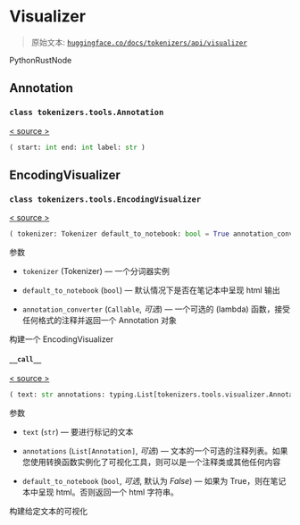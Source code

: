 # Visualizer

> 原始文本: [`huggingface.co/docs/tokenizers/api/visualizer`](https://huggingface.co/docs/tokenizers/api/visualizer)

PythonRustNode

## Annotation

### `class tokenizers.tools.Annotation`

[< source >](https://github.com/huggingface/tokenizers/blob/v0.13.4.rc2/src/tokenizers/tools/visualizer.py#L16)

```py
( start: int end: int label: str )
```

## EncodingVisualizer

### `class tokenizers.tools.EncodingVisualizer`

[< source >](https://github.com/huggingface/tokenizers/blob/v0.13.4.rc2/src/tokenizers/tools/visualizer.py#L67)

```py
( tokenizer: Tokenizer default_to_notebook: bool = True annotation_converter: typing.Union[typing.Callable[[typing.Any], tokenizers.tools.visualizer.Annotation], NoneType] = None )
```

参数

+   `tokenizer` (Tokenizer) — 一个分词器实例

+   `default_to_notebook` (`bool`) — 默认情况下是否在笔记本中呈现 html 输出

+   `annotation_converter` (`Callable`, *可选*) — 一个可选的 (lambda) 函数，接受任何格式的注释并返回一个 Annotation 对象

构建一个 EncodingVisualizer

#### `__call__`

[< source >](https://github.com/huggingface/tokenizers/blob/v0.13.4.rc2/src/tokenizers/tools/visualizer.py#L108)

```py
( text: str annotations: typing.List[tokenizers.tools.visualizer.Annotation] = [] default_to_notebook: typing.Optional[bool] = None )
```

参数

+   `text` (`str`) — 要进行标记的文本

+   `annotations` (`List[Annotation]`, *可选*) — 文本的一个可选的注释列表。如果您使用转换函数实例化了可视化工具，则可以是一个注释类或其他任何内容

+   `default_to_notebook` (`bool`, *可选*, 默认为 *False*) — 如果为 True，则在笔记本中呈现 html。否则返回一个 html 字符串。

构建给定文本的可视化
